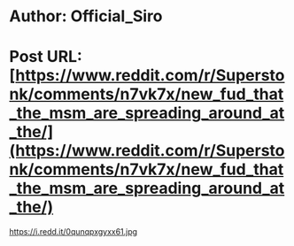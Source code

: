 # Author: Official_Siro
# Post URL: [https://www.reddit.com/r/Superstonk/comments/n7vk7x/new_fud_that_the_msm_are_spreading_around_at_the/](https://www.reddit.com/r/Superstonk/comments/n7vk7x/new_fud_that_the_msm_are_spreading_around_at_the/)


https://i.redd.it/0qunqpxgyxx61.jpg